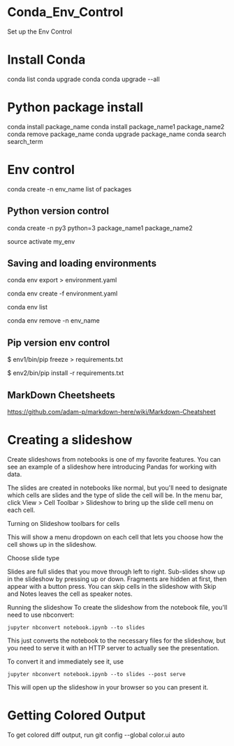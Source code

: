 # Conda_Env_Control
Set up the Env Control

# Install Conda
conda list
conda upgrade conda
conda upgrade --all

# Python package install
conda install package_name
conda install package_name1 package_name2
conda remove package_name
conda upgrade package_name
conda search search_term

# Env control
conda create -n env_name list of packages

## Python version control
conda create -n py3 python=3 package_name1 package_name2

source activate my_env

## Saving and loading environments
conda env export > environment.yaml

conda env create -f environment.yaml

conda env list

conda env remove -n env_name

## Pip version env control
$ env1/bin/pip freeze > requirements.txt

$ env2/bin/pip install -r requirements.txt

## MarkDown Cheetsheets
https://github.com/adam-p/markdown-here/wiki/Markdown-Cheatsheet



# Creating a slideshow
Create slideshows from notebooks is one of my favorite features. You can see an example of a slideshow here introducing Pandas for working with data.

The slides are created in notebooks like normal, but you'll need to designate which cells are slides and the type of slide the cell will be. In the menu bar, click View > Cell Toolbar > Slideshow to bring up the slide cell menu on each cell.


Turning on Slideshow toolbars for cells

This will show a menu dropdown on each cell that lets you choose how the cell shows up in the slideshow.


Choose slide type

Slides are full slides that you move through left to right. Sub-slides show up in the slideshow by pressing up or down. Fragments are hidden at first, then appear with a button press. You can skip cells in the slideshow with Skip and Notes leaves the cell as speaker notes.

Running the slideshow
To create the slideshow from the notebook file, you'll need to use nbconvert:

    jupyter nbconvert notebook.ipynb --to slides

This just converts the notebook to the necessary files for the slideshow, but you need to serve it with an HTTP server to actually see the presentation.

To convert it and immediately see it, use

    jupyter nbconvert notebook.ipynb --to slides --post serve

This will open up the slideshow in your browser so you can present it.

# Getting Colored Output
To get colored diff output, run git config --global color.ui auto
